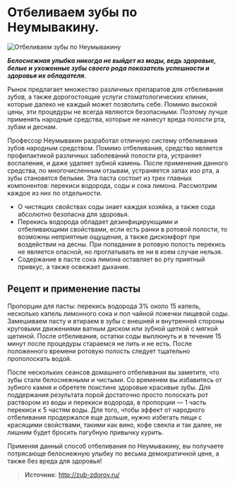 # Отбеливаем зубы по Неумывакину.

![Отбеливаем зубы по Неумывакину](/images/Houseworks/Health/white_tooth.jpg 'Отбеливаем зубы по Неумывакину')

_**Белоснежная улыбка никогда не выйдет из моды, ведь здоровые, белые и ухоженные зубы своего рода показатель успешности и здоровья их обладателя.**_

Рынок предлагает множество различных препаратов для отбеливания зубов, а также дорогостоящие услуги стоматологических клиник, которые далеко не каждый может позволить себе. Помимо высокой цены, эти процедуры не всегда являются безопасными. Поэтому лучше применять народные средства, которые не нанесут вреда полости рта, зубам и деснам.

Профессор Неумывакин разработал отличную систему отбеливания зубов народным средством. Помимо отбеливания, средство является профилактикой различных заболеваний полости рта, устраняет воспаления, и даже удаляет зубной камень. После применения данного средства, по многочисленным отзывам, устраняется запах изо рта, а зубы становятся белыми. Эта паста состоит из трех главных компонентов: перекиси водорода, соды и сока лимона. Рассмотрим каждое из них по отдельности.

- О чистящих свойствах соды знает каждая хозяйка, а также сода абсолютно безопасна для здоровья.
- Перекись водорода обладает дезинфицирующими и отбеливающими свойствами, если есть ранки в ротовой полости, то возможны неприятные ощущения, а также дискомфорт при воздействии на десны. При попадании в ротовую полость перекись не является опасной, но проглатывать ее ни в коем случае нельзя.
- Содержание в пасте сока лимона оставляет во рту приятный привкус, а также освежает дыхание.

## Рецепт и применение пасты

Пропорции для пасты: перекись водорода 3% около 15 капель, несколько капель лимонного сока и пол чайной ложечки пищевой соды. Замешиваем пасту и втираем в зубы с внешней и внутренней стороны круговыми движениями ватным диском или зубной щеткой с мягкой щетиной. После отбеливания, остатки соды выплюнуть и в течение 15 минут после процедуры стараемся не пить и не есть. После положенного времени ротовую полость следует тщательно прополоскать водой.

После нескольких сеансов домашнего отбеливания вы заметите, что зубы стали белоснежными и чистыми. Со временем вы избавитесь от зубного камня и обретете поистине здоровые красивые зубы. Для поддержания результата порой достаточно просто полоскать рот раствором из воды и перекиси водорода, в пропорции — 1 часть перекиси к 5 частям воды. Для того, чтобы эффект от народного отбеливания продержался еще дольше, нужно избегать пищи с красящими свойствами, такими как вино, кофе свекла и так далее, не лишним будет бросить пагубную привычку курить.

Применяя данный способ отбеливания по Неумывакину, вы получаете потрясающе белоснежную улыбку по весьма демократичной цене, а также без вреда для здоровья!

> **Источник**: http://zub-zdorov.ru/
